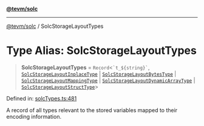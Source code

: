 [**@tevm/solc**](../README.md)

***

[@tevm/solc](../globals.md) / SolcStorageLayoutTypes

# Type Alias: SolcStorageLayoutTypes

> **SolcStorageLayoutTypes** = `Record`\<`` `t_${string}` ``, [`SolcStorageLayoutInplaceType`](../interfaces/SolcStorageLayoutInplaceType.md) \| [`SolcStorageLayoutBytesType`](../interfaces/SolcStorageLayoutBytesType.md) \| [`SolcStorageLayoutMappingType`](../interfaces/SolcStorageLayoutMappingType.md) \| [`SolcStorageLayoutDynamicArrayType`](../interfaces/SolcStorageLayoutDynamicArrayType.md) \| [`SolcStorageLayoutStructType`](../interfaces/SolcStorageLayoutStructType.md)\>

Defined in: [solcTypes.ts:481](https://github.com/evmts/tevm-monorepo/blob/main/bundler-packages/solc/src/solcTypes.ts#L481)

A record of all types relevant to the stored variables mapped to their encoding information.
